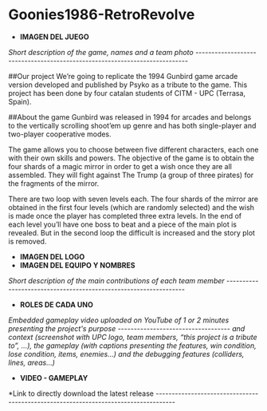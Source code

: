 # Goonies1986-RetroRevolve

* **IMAGEN DEL JUEGO**

*Short description of the game, names and a team photo* ---------------------------------------------------------------------------

##Our project
We’re going to replicate the 1994 Gunbird game arcade version developed and published by Psyko as a tribute to the game. This project has been done by four catalan students of CITM - UPC (Terrasa, Spain).

##About the game
Gunbird was released in 1994 for arcades and belongs to the vertically scrolling shoot’em up genre and has both single-player and two-player cooperative modes.

The game allows you to choose between five different characters, each one with their own skills and powers. The objective of the game is to obtain the four shards of a magic mirror in order to get a wish once they are all assembled. They will fight against The Trump (a group of three pirates) for the fragments of the mirror.

There are two loop with seven levels each. The four shards of the mirror are obtained in the first four levels (which are randomly selected) and the wish is made once the player has completed three extra levels. In the end of each level you’ll have one boss to beat and a piece of the main plot is revealed. But in the second loop the difficult is increased and the story plot is removed.

* **IMAGEN DEL LOGO**
* **IMAGEN DEL EQUIPO Y NOMBRES**

*Short description of the main contributions of each team member* -----------------------------------------------------------------

* **ROLES DE CADA UNO**

*Embedded gameplay video uploaded on YouTube of 1 or 2 minutes presenting the project's purpose -----------------------------------
and context (screenshot with UPC logo, team members, “this project is a tribute to”, …), the gameplay
(with captions presenting the features, win condition, lose condition, items, enemies…) and the
debugging features (colliders, lines, areas…)*

* **VIDEO - GAMEPLAY**


*Link to directly download the latest release ------------------------------------------------------------------------------------
